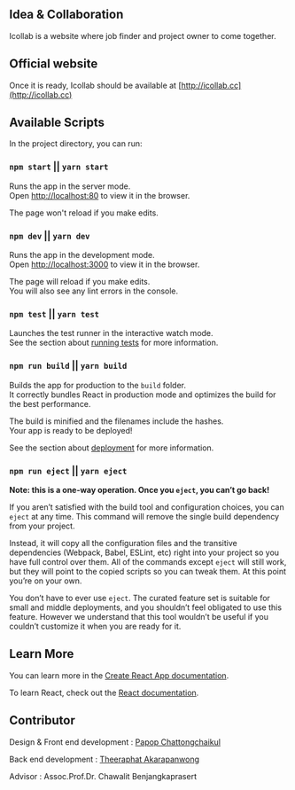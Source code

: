 ## Idea & Collaboration

Icollab is a website where job finder and project owner to come together.

## Official website

Once it is ready, Icollab should be available at [http://icollab.cc](http://icollab.cc)

## Available Scripts

In the project directory, you can run:

### `npm start` || `yarn start`

Runs the app in the server mode.<br>
Open [http://localhost:80](http://localhost:80) to view it in the browser.

The page won't reload if you make edits.<br>

### `npm dev` || `yarn dev`
Runs the app in the development mode.<br>
Open [http://localhost:3000](http://localhost:3000) to view it in the browser.

The page will reload if you make edits.<br>
You will also see any lint errors in the console.

### `npm test` || `yarn test`

Launches the test runner in the interactive watch mode.<br>
See the section about [running tests](https://facebook.github.io/create-react-app/docs/running-tests) for more information.

### `npm run build` || `yarn build`

Builds the app for production to the `build` folder.<br>
It correctly bundles React in production mode and optimizes the build for the best performance.

The build is minified and the filenames include the hashes.<br>
Your app is ready to be deployed!

See the section about [deployment](https://facebook.github.io/create-react-app/docs/deployment) for more information.

### `npm run eject` || `yarn eject`

**Note: this is a one-way operation. Once you `eject`, you can’t go back!**

If you aren’t satisfied with the build tool and configuration choices, you can `eject` at any time. This command will remove the single build dependency from your project.

Instead, it will copy all the configuration files and the transitive dependencies (Webpack, Babel, ESLint, etc) right into your project so you have full control over them. All of the commands except `eject` will still work, but they will point to the copied scripts so you can tweak them. At this point you’re on your own.

You don’t have to ever use `eject`. The curated feature set is suitable for small and middle deployments, and you shouldn’t feel obligated to use this feature. However we understand that this tool wouldn’t be useful if you couldn’t customize it when you are ready for it.

## Learn More

You can learn more in the [Create React App documentation](https://facebook.github.io/create-react-app/docs/getting-started).

To learn React, check out the [React documentation](https://reactjs.org/).

## Contributor

Design & Front end development : [Papop Chattongchaikul](https://github.com/PapopCtck)


Back end development : [Theeraphat Akarapanwong](https://github.com/justunee)

Advisor : Assoc.Prof.Dr. Chawalit Benjangkaprasert 

